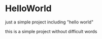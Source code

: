 # HelloWorld
just a simple project including "hello world"

this is a simple project without difficult words
